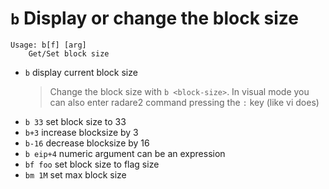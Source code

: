 <!-- TITLE: b -->

#  `b` Display or change the block size


```
Usage: b[f] [arg]
    Get/Set block size
```


- `b` display current block size
	> Change the block size with `b <block-size>`. In visual mode you can also enter radare2 command pressing the `:` key (like vi does)
- `b 33` set block size to 33
- `b+3` increase blocksize by 3
- `b-16` decrease blocksize by 16
- `b eip+4` numeric argument can be an expression
- `bf foo` set block size to flag size
- `bm 1M` set max block size

<p hidden>b b- b+ bf bm</p>
